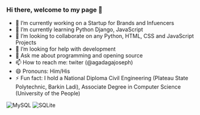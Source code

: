 ### Hi there, welcome to my page 👋

<!--
**josephagadaga/josephagadaga** is a ✨ _special_ ✨ repository because its `README.md` (this file) appears on your GitHub profile.

Here are some ideas to get you started:

- 🔭 I’m currently working on ...
- 🌱 I’m currently learning ...
- 👯 I’m looking to collaborate on ...
- 🤔 I’m looking for help with ...
- 💬 Ask me about ...
- 📫 How to reach me: ...
- 😄 Pronouns: ...
- ⚡ Fun fact: ...
-->

- 🔭 I’m currently working on a Startup for Brands and Infuencers
- 🌱 I’m currently learning Python Django, JavaScript
- 👯 I’m looking to collaborate on any Python, HTML, CSS and JavaScript Projects
- 🤔 I’m looking for help with development
- 💬 Ask me about programming and opening source
- 📫 How to reach me: twiter (@agadagajoseph)
- 😄 Pronouns: Him/His
- ⚡ Fun fact: I hold a National Diploma Civil Engineering (Plateau State Polytechnic, Barkin Ladi), Associate Degree in Computer Science (University of the People)

![MySQL](https://img.shields.io/badge/mysql-%2300f.svg?style=for-the-badge&logo=mysql&logoColor=white)
![SQLite](https://img.shields.io/badge/sqlite-%2307405e.svg?style=for-the-badge&logo=sqlite&logoColor=white)
